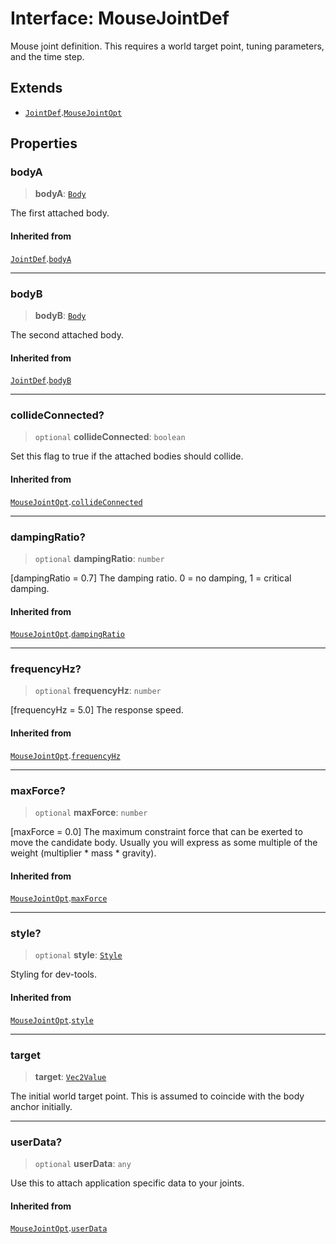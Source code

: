 # Interface: MouseJointDef

Mouse joint definition. This requires a world target point, tuning
parameters, and the time step.

## Extends

- [`JointDef`](JointDef).[`MouseJointOpt`](MouseJointOpt)

## Properties

### bodyA

> **bodyA**: [`Body`](../classes/Body)

The first attached body.

#### Inherited from

[`JointDef`](JointDef).[`bodyA`](JointDef#bodya)

***

### bodyB

> **bodyB**: [`Body`](../classes/Body)

The second attached body.

#### Inherited from

[`JointDef`](JointDef).[`bodyB`](JointDef#bodyb)

***

### collideConnected?

> `optional` **collideConnected**: `boolean`

Set this flag to true if the attached bodies
should collide.

#### Inherited from

[`MouseJointOpt`](MouseJointOpt).[`collideConnected`](MouseJointOpt#collideconnected)

***

### dampingRatio?

> `optional` **dampingRatio**: `number`

[dampingRatio = 0.7] The damping ratio. 0 = no damping, 1 = critical
damping.

#### Inherited from

[`MouseJointOpt`](MouseJointOpt).[`dampingRatio`](MouseJointOpt#dampingratio)

***

### frequencyHz?

> `optional` **frequencyHz**: `number`

[frequencyHz = 5.0] The response speed.

#### Inherited from

[`MouseJointOpt`](MouseJointOpt).[`frequencyHz`](MouseJointOpt#frequencyhz)

***

### maxForce?

> `optional` **maxForce**: `number`

[maxForce = 0.0] The maximum constraint force that can be exerted to move
the candidate body. Usually you will express as some multiple of the
weight (multiplier * mass * gravity).

#### Inherited from

[`MouseJointOpt`](MouseJointOpt).[`maxForce`](MouseJointOpt#maxforce)

***

### style?

> `optional` **style**: [`Style`](Style)

Styling for dev-tools.

#### Inherited from

[`MouseJointOpt`](MouseJointOpt).[`style`](MouseJointOpt#style)

***

### target

> **target**: [`Vec2Value`](Vec2Value)

The initial world target point. This is assumed to coincide with the body
anchor initially.

***

### userData?

> `optional` **userData**: `any`

Use this to attach application specific data to your joints.

#### Inherited from

[`MouseJointOpt`](MouseJointOpt).[`userData`](MouseJointOpt#userdata)

